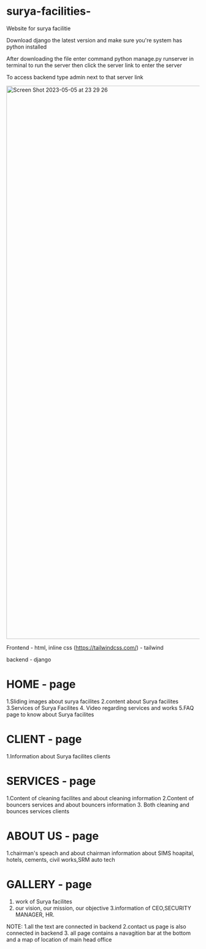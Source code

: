 # surya-facilities-
Website for surya facilitie 

Download django the latest version and make sure you're system has python installed 

After downloading the file enter command python manage.py runserver in terminal to run the server then click the server link to enter the server 

To access backend type admin next to that server link


<img width="1440" alt="Screen Shot 2023-05-05 at 23 29 26" src="https://user-images.githubusercontent.com/74809747/236534051-0019667e-23f3-4563-98ba-3b256977c378.png">


Frontend - html, inline css (https://tailwindcss.com/) - tailwind 

backend - django 

# HOME - page 

1.Sliding images about surya facilites 
2.content about Surya facilites
3.Services of Surya Facilites 
4. Video regarding services and works 
5.FAQ page to know about Surya facilites

# CLIENT - page

1.Information about Surya facilites clients

# SERVICES - page 

1.Content of cleaning facilites and about cleaning information
2.Content of bouncers services and about bouncers information 
3. Both cleaning and bounces services clients

# ABOUT US - page 

1.chairman's speach and about chairman 
information about SIMS hoapital, hotels, cements, civil works,SRM auto tech

# GALLERY - page

1. work of Surya facilites 
2. our vision, our mission, our objective 
3.information of CEO,SECURITY MANAGER, HR.

NOTE:
1.all the text are connected in backend 
2.contact us page is also connected in backend 
3. all page contains a navagition bar at the bottom and a map of location of main head office 

